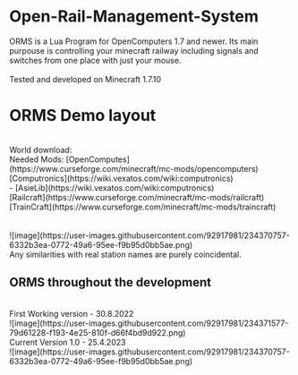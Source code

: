 # Open-Rail-Management-System

ORMS is a Lua Program for OpenComputers 1.7 and newer. Its main purpouse is controlling your minecraft railway including signals and switches from one place with just your mouse.
</br>
</br>
Tested and developed on Minecraft 1.7.10

# ORMS Demo layout
</br>
World download:
</br>
Needed Mods:
  [OpenComputes](https://www.curseforge.com/minecraft/mc-mods/opencomputers)</br>
  [Computronics](https://wiki.vexatos.com/wiki:computronics)</br>
   - [AsieLib](https://wiki.vexatos.com/wiki:computronics)</br>
  [Railcraft](https://www.curseforge.com/minecraft/mc-mods/railcraft)</br>
  [TrainCraft](https://www.curseforge.com/minecraft/mc-mods/traincraft)</br>
</br>
</br>
![image](https://user-images.githubusercontent.com/92917981/234370757-6332b3ea-0772-49a6-95ee-f9b95d0bb5ae.png)
</br>
Any similarities with real station names are purely coincidental.

## ORMS throughout the development
</br>
First Working version - 30.8.2022</br>
![image](https://user-images.githubusercontent.com/92917981/234371577-79d61228-f193-4e25-810f-d66f4bd9d922.png)
</br>
Current Version 1.0 - 25.4.2023</br>
![image](https://user-images.githubusercontent.com/92917981/234370757-6332b3ea-0772-49a6-95ee-f9b95d0bb5ae.png)
